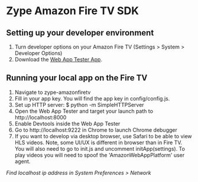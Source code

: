 # Zype Amazon Fire TV SDK

## Setting up your developer environment
1. Turn developer options on your Amazon Fire TV (Settings > System > Developer Options)
2. Download the [Web App Tester App](http://www.amazon.com/Amazon-Digital-Services-Inc-Tester/dp/B00DZ3I1W8).


## Running your local app on the Fire TV
1. Navigate to zype-amazonfiretv
2. Fill in your app key. You will find the app key in config/config.js.
3. Set up HTTP server: $ python -m SimpleHTTPServer
4. Open the Web App Tester and target your launch path to http://localhost:8000
5. Enable Devtools inside the Web App Tester
6. Go to http://localhost:9222 in Chrome to launch Chrome debugger
7. If you want to develop via desktop browser, use Safari to be able to view HLS videos. Note,
some UI/UX is different in browser than in Fire TV. You will also need to go to init.js and uncomment initApp(settings). To play videos you will need to spoof the 'AmazonWebAppPlatform' user agent.

*Find localhost ip address in System Preferences > Network*
